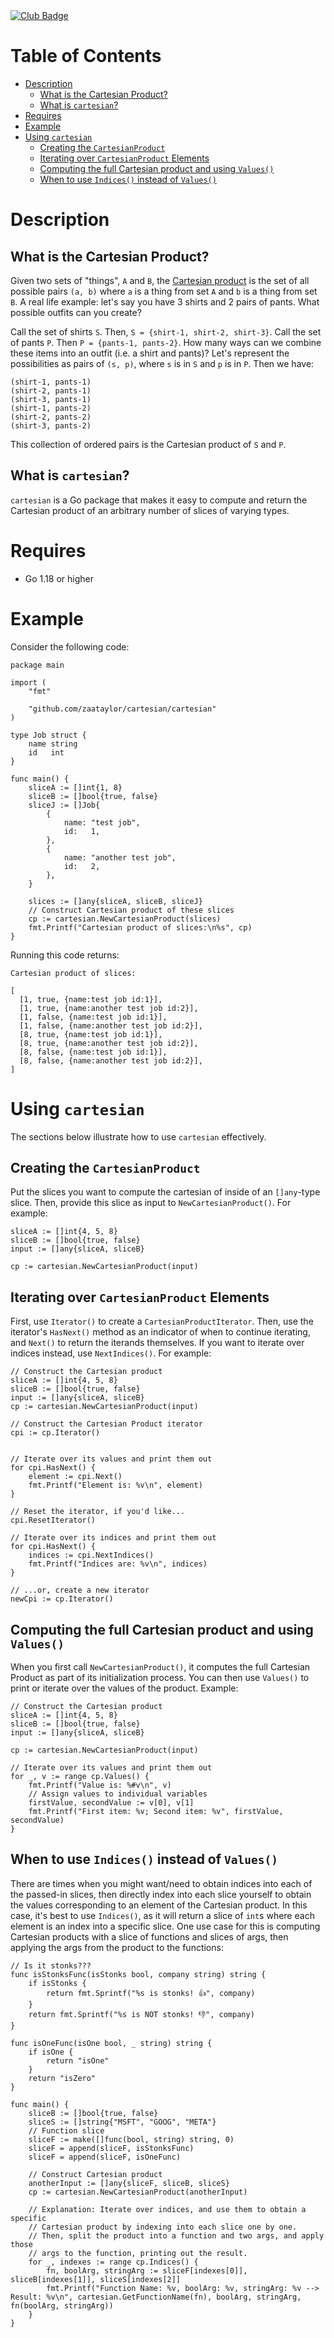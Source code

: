 <a href="https://project-types.github.io/#club">
	<img src="https://img.shields.io/badge/project%20type-club-ff69b4" alt="Club Badge">
</a>

# Table of Contents
- [Description](#description)
	- [What is the Cartesian Product?](#what-is-the-cartesian-product)
	- [What is `cartesian`?](#what-is-cartesian)
- [Requires](#requires)
- [Example](#example)
- [Using `cartesian`](#using-cartesian)
	- [Creating the `CartesianProduct`](#creating-the-cartesianproduct)
	- [Iterating over `CartesianProduct` Elements](#iterating-over-cartesianproduct-elements)
	- [Computing the full Cartesian product and using `Values()`](#computing-the-full-cartesian-product-and-using-values)
	- [When to use `Indices()` instead of `Values()`](#when-to-use-indices-instead-of-values)

# Description

## What is the Cartesian Product?
Given two sets of "things", `A` and `B`, the [Cartesian product](https://en.wikipedia.org/wiki/Cartesian_product) is the set of all possible pairs `(a, b)` where `a` is a thing from set `A` and `b` is a thing from set `B`. A real life example: let's say you have 3 shirts and 2 pairs of pants. What possible outfits can you create?

Call the set of shirts `S`. Then, `S = {shirt-1, shirt-2, shirt-3}`.
Call the set of pants `P`. Then `P = {pants-1, pants-2}`.
How many ways can we combine these items into an outfit (i.e. a shirt and pants)? Let's represent the possibilities as pairs of `(s, p)`, where `s` is in `S` and `p` is in `P`. Then we have:

```
(shirt-1, pants-1)
(shirt-2, pants-1)
(shirt-3, pants-1)
(shirt-1, pants-2)
(shirt-2, pants-2)
(shirt-3, pants-2)
```

This collection of ordered pairs is the Cartesian product of `S` and `P`.

## What is `cartesian`?

`cartesian` is a Go package that makes it easy to compute and return the Cartesian product of an arbitrary number of slices of varying types. 

# Requires
- Go 1.18 or higher

# Example

Consider the following code:

```golang
package main

import (
	"fmt"

	"github.com/zaataylor/cartesian/cartesian"
)

type Job struct {
	name string
	id   int
}

func main() {
	sliceA := []int{1, 8}
	sliceB := []bool{true, false}
	sliceJ := []Job{
		{
			name: "test job",
			id:   1,
		},
		{
			name: "another test job",
			id:   2,
		},
	}

	slices := []any{sliceA, sliceB, sliceJ}
	// Construct Cartesian product of these slices
	cp := cartesian.NewCartesianProduct(slices)
	fmt.Printf("Cartesian product of slices:\n%s", cp)
}
```

Running this code returns:

```
Cartesian product of slices:

[
  [1, true, {name:test job id:1}], 
  [1, true, {name:another test job id:2}], 
  [1, false, {name:test job id:1}], 
  [1, false, {name:another test job id:2}], 
  [8, true, {name:test job id:1}], 
  [8, true, {name:another test job id:2}], 
  [8, false, {name:test job id:1}], 
  [8, false, {name:another test job id:2}], 
]
 ```

# Using `cartesian`
The sections below illustrate how to use `cartesian` effectively.

## Creating the `CartesianProduct`
Put the slices you want to compute the cartesian of inside of an `[]any`-type slice. Then, provide this slice as input to `NewCartesianProduct()`. For example:
```golang
sliceA := []int{4, 5, 8}
sliceB := []bool{true, false}
input := []any{sliceA, sliceB}

cp := cartesian.NewCartesianProduct(input)
```

## Iterating over `CartesianProduct` Elements
First, use `Iterator()` to create a `CartesianProductIterator`. Then, use the iterator's `HasNext()` method as an indicator of when to continue iterating, and `Next()` to return the iterands themselves. If you want to iterate over indices instead, use `NextIndices()`. For example:
```golang
// Construct the Cartesian product
sliceA := []int{4, 5, 8}
sliceB := []bool{true, false}
input := []any{sliceA, sliceB}
cp := cartesian.NewCartesianProduct(input)

// Construct the Cartesian Product iterator
cpi := cp.Iterator()


// Iterate over its values and print them out
for cpi.HasNext() {
    element := cpi.Next()
    fmt.Printf("Element is: %v\n", element)
}

// Reset the iterator, if you'd like...
cpi.ResetIterator()

// Iterate over its indices and print them out
for cpi.HasNext() {
	indices := cpi.NextIndices()
	fmt.Printf("Indices are: %v\n", indices)
}

// ...or, create a new iterator
newCpi := cp.Iterator()
```

## Computing the full Cartesian product and using `Values()`
When you first call `NewCartesianProduct()`, it computes the full Cartesian Product as part of its initialization process. You can then use `Values()` to print or iterate over the values of the product. Example:
```golang
// Construct the Cartesian product
sliceA := []int{4, 5, 8}
sliceB := []bool{true, false}
input := []any{sliceA, sliceB}

cp := cartesian.NewCartesianProduct(input)

// Iterate over its values and print them out
for _, v := range cp.Values() {
    fmt.Printf("Value is: %#v\n", v)
	// Assign values to individual variables
	firstValue, secondValue := v[0], v[1]
	fmt.Printf("First item: %v; Second item: %v", firstValue, secondValue)
}
```

## When to use `Indices()` instead of `Values()`
There are times when you might want/need to obtain indices into each of the passed-in slices, then directly index into each slice yourself to obtain the values corresponding to an element of the Cartesian product. In this case, it's best to use `Indices()`, as it will return a slice of `int`s where each element is an index into a specific slice. One use case for this is computing Cartesian products with a slice of functions and slices of args, then applying the args from the product to the functions:
```golang
// Is it stonks???
func isStonksFunc(isStonks bool, company string) string {
	if isStonks {
		return fmt.Sprintf("%s is stonks! 👍", company)
	}
	return fmt.Sprintf("%s is NOT stonks! 👎", company)
}

func isOneFunc(isOne bool, _ string) string {
	if isOne {
		return "isOne"
	}
	return "isZero"
}

func main() {
	sliceB := []bool{true, false}
	sliceS := []string{"MSFT", "GOOG", "META"}
	// Function slice
	sliceF := make([]func(bool, string) string, 0)
	sliceF = append(sliceF, isStonksFunc)
	sliceF = append(sliceF, isOneFunc)
	
	// Construct Cartesian product
	anotherInput := []any{sliceF, sliceB, sliceS}
	cp := cartesian.NewCartesianProduct(anotherInput)

	// Explanation: Iterate over indices, and use them to obtain a specific
	// Cartesian product by indexing into each slice one by one.
	// Then, split the product into a function and two args, and apply those
	// args to the function, printing out the result.
	for _, indexes := range cp.Indices() {
		fn, boolArg, stringArg := sliceF[indexes[0]], sliceB[indexes[1]], sliceS[indexes[2]]
		fmt.Printf("Function Name: %v, boolArg: %v, stringArg: %v --> Result: %v\n", cartesian.GetFunctionName(fn), boolArg, stringArg, fn(boolArg, stringArg))
	}
}

```